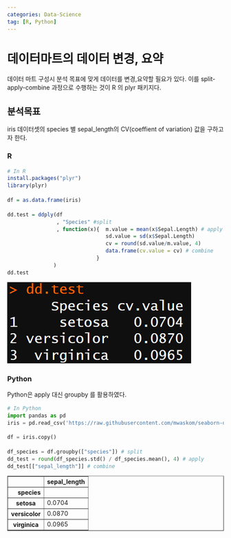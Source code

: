 ```yaml
---
categories: Data-Science
tag: [R, Python]
---
```


# 데이터마트의 데이터 변경, 요약

데이터 마트 구성시 분석 목표에 맞게 데이터를 변경,요약할 필요가 있다.
이를 split-apply-combine 과정으로 수행하는 것이 R 의 plyr 패키지다.

## 분석목표

iris 데이터셋의 species 별 sepal_length의 CV(coeffient of variation) 값을 구하고자 한다.

### R

```R
# In R
install.packages("plyr")
library(plyr)

df = as.data.frame(iris)

dd.test = ddply(df
                , "Species" #split
                , function(x){  m.value = mean(x$Sepal.Length) # apply
                                sd.value = sd(x$Sepal.Length)
                                cv = round(sd.value/m.value, 4)
                                data.frame(cv.value = cv) # combine
                             }
               )
dd.test
```

![result](/assets/images/plyr/plyr.png)

### Python

Python은 apply 대신 groupby 를 활용하였다.

```python
# In Python
import pandas as pd
iris = pd.read_csv('https://raw.githubusercontent.com/mwaskom/seaborn-data/master/iris.csv')

df = iris.copy()

df_species = df.groupby(["species"]) # split
dd_test = round(df_species.std() / df_species.mean(), 4) # apply
dd_test[["sepal_length"]] # combine
```

<div>
<style scoped>
    .dataframe tbody tr th:only-of-type {
        vertical-align: middle;
    }

    .dataframe tbody tr th {
        vertical-align: top;
    }

    .dataframe thead th {
        text-align: right;
    }

</style>
<table border="1" class="dataframe">
  <thead>
    <tr style="text-align: right;">
      <th></th>
      <th>sepal_length</th>
    </tr>
    <tr>
      <th>species</th>
      <th></th>
    </tr>
  </thead>
  <tbody>
    <tr>
      <th>setosa</th>
      <td>0.0704</td>
    </tr>
    <tr>
      <th>versicolor</th>
      <td>0.0870</td>
    </tr>
    <tr>
      <th>virginica</th>
      <td>0.0965</td>
    </tr>
  </tbody>
</table>
</div>

